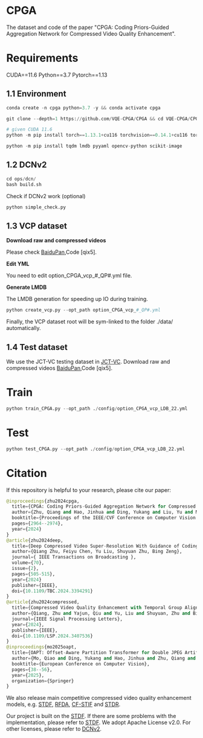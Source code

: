 # CPGA

The dataset and code of the paper "CPGA: Coding Priors-Guided Aggregation Network for Compressed Video Quality Enhancement". 

# Requirements

CUDA==11.6 Python==3.7 Pytorch==1.13

## 1.1 Environment
```python
conda create -n cpga python=3.7 -y && conda activate cpga

git clone --depth=1 https://github.com/VQE-CPGA/CPGA && cd VQE-CPGA/CPGA/

# given CUDA 11.6
python -m pip install torch==1.13.1+cu116 torchvision==0.14.1+cu116 torchaudio==0.13.1 --extra-index-url https://download.pytorch.org/whl/cu116

python -m pip install tqdm lmdb pyyaml opencv-python scikit-image
```
## 1.2 DCNv2
```python
cd ops/dcn/
bash build.sh
```
Check if DCNv2 work (optional)
```python
python simple_check.py
```
## 1.3 VCP dataset
**Download raw and compressed videos** 

Please check [BaiduPan](https://pan.baidu.com/s/1IFjZF2MvCyVOmgTBHgl2IA),Code [qix5].

**Edit YML**

You need to edit option_CPGA_vcp_#_QP#.yml file.

**Generate LMDB**

The LMDB generation for speeding up IO during training.
```python
python create_vcp.py --opt_path option_CPGA_vcp_#_QP#.yml
```
Finally, the VCP dataset root will be sym-linked to the folder ./data/ automatically.

## 1.4 Test dataset

We use the JCT-VC testing dataset in [JCT-VC](https://ieeexplore.ieee.org/document/6317156). Download raw and compressed videos [BaiduPan](https://pan.baidu.com/s/1IFjZF2MvCyVOmgTBHgl2IA),Code [qix5].

# Train
```python
python train_CPGA.py --opt_path ./config/option_CPGA_vcp_LDB_22.yml
```
# Test
```python
python test_CPGA.py --opt_path ./config/option_CPGA_vcp_LDB_22.yml
```
# Citation
If this repository is helpful to your research, please cite our paper:
```python
@inproceedings{zhu2024cpga,
  title={CPGA: Coding Priors-Guided Aggregation Network for Compressed Video Quality Enhancement},
  author={Zhu, Qiang and Hao, Jinhua and Ding, Yukang and Liu, Yu and Mo, Qiao and Sun, Ming and Zhou, Chao and Zhu, Shuyuan},
  booktitle={Proceedings of the IEEE/CVF Conference on Computer Vision and Pattern Recognition},
  pages={2964--2974},
  year={2024}
}
@article{zhu2024deep,
  title={Deep Compressed Video Super-Resolution With Guidance of Coding Priors},
  author={Qiang Zhu, Feiyu Chen, Yu Liu, Shuyuan Zhu, Bing Zeng},
  journal={ IEEE Transactions on Broadcasting },
  volume={70},
  issue={2},
  pages={505-515},
  year={2024}
  publisher={IEEE},
  doi={10.1109/TBC.2024.3394291}
}
@article{zhu2024compressed,
  title={Compressed Video Quality Enhancement with Temporal Group Alignment and Fusion},
  author={Qiang, Zhu and Yajun, Qiu and Yu, Liu and Shuyuan, Zhu and Bing, Zeng},
  journal={IEEE Signal Processing Letters},
  year={2024},
  publisher={IEEE},
  doi={10.1109/LSP.2024.3407536}
}
@inproceedings{mo2025oapt,
  title={OAPT: Offset-Aware Partition Transformer for Double JPEG Artifacts Removal},
  author={Mo, Qiao and Ding, Yukang and Hao, Jinhua and Zhu, Qiang and Sun, Ming and Zhou, Chao and Chen, Feiyu and Zhu, Shuyuan},
  booktitle={European Conference on Computer Vision},
  pages={38--56},
  year={2025},
  organization={Springer}
}
```
We also release main competitive compressed video quality enhancement models, e.g. [STDF](https://github.com/RyanXingQL/STDF-PyTorch), [RFDA](https://github.com/zhaominyiz/RFDA-PyTorch), [CF-STIF](https://github.com/xiaomingxige/CF-STIF) and  [STDR](https://github.com/xiaomingxige/STDR).

Our project is built on the [STDF](https://github.com/RyanXingQL/STDF-PyTorch). If there are some problems with the implementation, please refer to [STDF](https://github.com/RyanXingQL/STDF-PyTorch).
We adopt Apache License v2.0. For other licenses, please refer to [DCNv2](https://github.com/chengdazhi/Deformable-Convolution-V2-PyTorch/blob/master/LICENSE).
